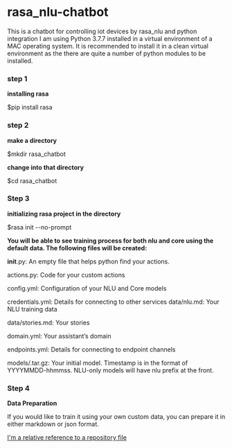 # rasa_nlu-chatbot
This is a chatbot for controlling iot devices by rasa_nlu and python integration 
I am using Python 3.7.7 installed in a virtual environment of a MAC operating system. It is recommended to install it in a clean virtual environment as the there are quite a number of python modules to be installed.

### step 1
__installing rasa__

$pip install rasa

### step 2
__make a directory__

$mkdir rasa_chatbot

**change into that directory**

$cd rasa_chatbot

 ### Step 3
 **initializing rasa project in the directory** 
 
 $rasa init --no-prompt


**You will be able to see training process for both nlu and core using the default data. The following files will be created:**

__init__.py: An empty file that helps python find your actions. 

 actions.py: Code for your custom actions
 
config.yml: Configuration of your NLU and Core models

credentials.yml: Details for connecting to other services data/nlu.md: Your NLU training data

data/stories.md: Your stories

domain.yml: Your assistant’s domain

endpoints.yml: Details for connecting to endpoint channels

models/<timestamp>.tar.gz: Your initial model. Timestamp is in the format of YYYYMMDD-hhmmss. NLU-only models will have nlu prefix at the front.

### Step 4
**Data Preparation**

If you would like to train it using your own custom data, you can prepare it in either markdown or json format.

[I'm a relative reference to a repository file](data/nlu.json)






